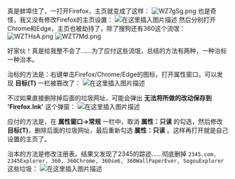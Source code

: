真是蚌埠住了，一打开Firefox，主页就变成了这样：
![WZ7gSg.png](https://img-blog.csdnimg.cn/img_convert/f711466e6f5899fbf86a972625a7b698.png) 
也是奇怪，我又没有修改Firefox的主页设置：
![在这里插入图片描述](https://img-blog.csdnimg.cn/20210714124110474.png?x-oss-process=image/watermark,type_ZmFuZ3poZW5naGVpdGk,shadow_10,text_aHR0cHM6Ly9ibG9nLmNzZG4ubmV0L215UmVhbGl6YXRpb24=,size_16,color_FFFFFF,t_70)
然后分别打开Chrome和Edge，主页也被劫持了，除了搜狗还有360这个流氓：
 ![WZTHsA.png](https://img-blog.csdnimg.cn/img_convert/f03a0226dbe322a86d3eab0cb61e0c00.png) ![WZT7Md.png](https://img-blog.csdnimg.cn/img_convert/8ddbf351d5cb634ead4cbd422953ed4c.png) 

好家伙！真是给我整不会了……为了应付这些流氓，总结的方法有两种，一种治标一种治本。

治标的方法是：右键单击Firefox/Chrome/Edge的图标，打开属性窗口，可以发现 **目标(T)** 一栏被篡改了：
![在这里插入图片描述](https://img-blog.csdnimg.cn/20210714124623493.png?x-oss-process=image/watermark,type_ZmFuZ3poZW5naGVpdGk,shadow_10,text_aHR0cHM6Ly9ibG9nLmNzZG4ubmV0L215UmVhbGl6YXRpb24=,size_16,color_FFFFFF,t_70)

不过如果直接删除掉后面的垃圾网址，可能会弹出 **无法将所做的改动保存到 'Firefox.Ink'** 这个弹窗：
![在这里插入图片描述](https://img-blog.csdnimg.cn/20210714124756666.png?x-oss-process=image/watermark,type_ZmFuZ3poZW5naGVpdGk,shadow_10,text_aHR0cHM6Ly9ibG9nLmNzZG4ubmV0L215UmVhbGl6YXRpb24=,size_16,color_FFFFFF,t_70)

应付的方法是，在 **属性窗口->常规** 一栏中，取消 **属性：只读** 的勾选，然后修改 **目标(T)**，删除后面的垃圾网址，最后重新勾选 **属性：只读** 。这样再打开就是自己设置的主页了。


治本的方法是修改注册表。结果又发现了2345的踪迹……彻底删掉 `2345.com, 2345Explorer, 360, 360Chrome, 360se6, 360WallPaperEver, SogouExplorer` 这些垃圾： ![在这里插入图片描述](https://img-blog.csdnimg.cn/20210714130507463.png?x-oss-process=image/watermark,type_ZmFuZ3poZW5naGVpdGk,shadow_10,text_aHR0cHM6Ly9ibG9nLmNzZG4ubmV0L215UmVhbGl6YXRpb24=,size_16,color_FFFFFF,t_70)

